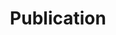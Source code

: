 ---
title: "Publication"
description: "Publication Lists"

cascade:
  showDate: true
  showAuthor: false
  showSummary: true
  invertPagination: true
---